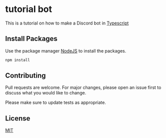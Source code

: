 # tutorial bot

This is a tutorial on how to make a Discord bot in [Typescript](https://www.typescriptlang.org/)

## Install Packages

Use the package manager [NodeJS](https://nodejs.org/en/) to install the packages.

```bash
npm install
```

## Contributing
Pull requests are welcome. For major changes, please open an issue first to discuss what you would like to change.

Please make sure to update tests as appropriate.

## License
[MIT](https://choosealicense.com/licenses/mit/)